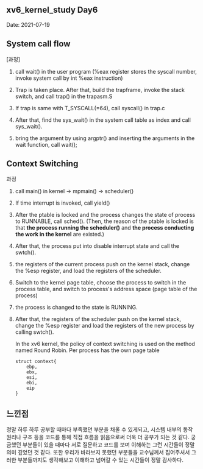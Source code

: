 ## xv6_kernel_study Day6
  
Date: 2021-07-19

## System call flow 
   
[과정]
1. call wait() in the user program (%eax register stores the syscall number, invoke system call by int %eax instruction)    
       
2. Trap is taken place. After that, build the trapframe, invoke the stack switch, and call trap() in the trapasm.S  
       
3. If trap is same with T_SYSCALL(=64), call syscall() in trap.c  
        
4. After that, find the sys_wait() in the system call table as index and call sys_wait(). 
       
5. bring the argument by using argptr() and inserting the arguments in the wait function, call wait(); 

## Context Switching 

   과정
1. call main() in kernel -> mpmain() -> scheduler()  
   
2. If time interrupt is invoked, call yield() 
      
3. After the ptable is locked and the process changes the state of process to RUNNABLE, call sched(). 
      (Then, the reason of the ptable is locked is that <strong>the process running the scheduler()</strong>
       and <strong>the process conducting the work in the kernel</strong> are existed.)   
       
4. After that, the process put into disable interrupt state and call the swtch().  
       
5. the registers of the current process push on the kernel stack, change the %esp register, and load the registers of the scheduler.  
       
6. Switch to the kernel page table, choose the process to switch in the process table, and switch to process's address space (page table of the process)   
       
7. the process is changed to the state is RUNNING. 
        
8. After that, the registers of the scheduler push on the kernel stack, change the %esp register and load the registers of the new process by calling swtch().    
       
   In the xv6 kernel, the policy of context switching is used on the method named Round Robin. 
   Per process has the own page table
   ```
   struct context{  
       ebp, 
       ebx, 
       esi, 
       ebi, 
       eip   
   }
   ``` 

## 느낀점   
   
   정말 하루 하루 공부할 때마다 부족했던 부분을 채울 수 있게되고, 시스템 내부의 동작 원리나 구조 등을 코드를 통해 직접 흐름을 읽음으로써 더욱 더 공부가 되는 것 같다. 궁금했던 부분들이 있을 때마다 서로 질문하고 코드를 보며 이해하는 그런 시간들이 정말 의미 깊었던 것 같다. 또한 우리가 바라보지 못했던 부분들을 교수님께서 집어주셔서 그러한 부분들까지도 생각해보고 이해하고 넘어갈 수 있는 시간들이 정말 감사하다.   



